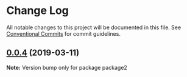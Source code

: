 # Change Log

All notable changes to this project will be documented in this file.
See [Conventional Commits](https://conventionalcommits.org) for commit guidelines.

## [0.0.4](https://github.com/as3io/lerna-test/compare/v0.0.3...v0.0.4) (2019-03-11)

**Note:** Version bump only for package package2
